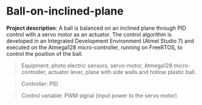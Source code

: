 # Ball-on-inclined-plane
**Project description**: A ball is balanced on an inclined plane through PID control with a servo motor as an actuator. The control algorithm is developed in an Integrated Development Environment (Atmel Studio 7) and executed on the Atmega128 micro-controller, running on FreeRTOS, to control the position of the ball.

> Equipment: photo electric sensors, servo-motor, Atmega128 micro-controller, actuator lever, plane with side walls and hollow plastic ball.

> Controller: PID

> Control variable: PWM signal (input power to the servo motor)



